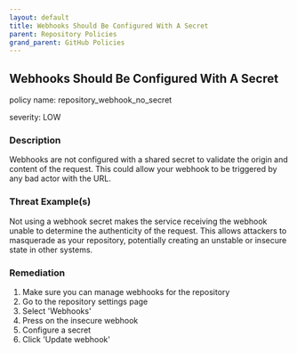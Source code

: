 ```yaml
---
layout: default
title: Webhooks Should Be Configured With A Secret
parent: Repository Policies
grand_parent: GitHub Policies
---
```



## Webhooks Should Be Configured With A Secret
policy name: repository_webhook_no_secret

severity: LOW

### Description
Webhooks are not configured with a shared secret to validate the origin and content of the request. This could allow your webhook to be triggered by any bad actor with the URL.

### Threat Example(s)
Not using a webhook secret makes the service receiving the webhook unable to determine the authenticity of the request.
This allows attackers to masquerade as your repository, potentially creating an unstable or insecure state in other systems.



### Remediation
1. Make sure you can manage webhooks for the repository
2. Go to the repository settings page
3. Select 'Webhooks'
4. Press on the insecure webhook
5. Configure a secret
6. Click 'Update webhook'



